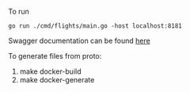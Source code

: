 To run

`go run ./cmd/flights/main.go -host localhost:8181`

Swagger documentation can be found [here](./gen/openapiv2/apidocs.swagger.json)

To generate files from proto:
1) make docker-build
2) make docker-generate